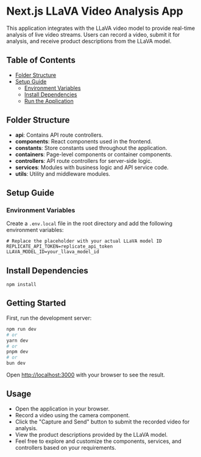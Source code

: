 # Next.js LLaVA Video Analysis App

This application integrates with the LLaVA video model to provide real-time analysis of live video streams. Users can record a video, submit it for analysis, and receive product descriptions from the LLaVA model.

## Table of Contents

- [Folder Structure](#folder-structure)
- [Setup Guide](#setup-guide)
  - [Environment Variables](#environment-variables)
  - [Install Dependencies](#install-dependencies)
  - [Run the Application](#run-the-application)

## Folder Structure

- **api**: Contains API route controllers.
- **components**: React components used in the frontend.
- **constants**: Store constants used throughout the application.
- **containers**: Page-level components or container components.
- **controllers**: API route controllers for server-side logic.
- **services**: Modules with business logic and API service code.
- **utils**: Utility and middleware modules.

## Setup Guide

### Environment Variables

Create a `.env.local` file in the root directory and add the following environment variables:

```env
# Replace the placeholder with your actual LLaVA model ID
REPLICATE_API_TOKEN=replicate_api_token
LLAVA_MODEL_ID=your_llava_model_id
```

## Install Dependencies

```
npm install
```

## Getting Started

First, run the development server:

```bash
npm run dev
# or
yarn dev
# or
pnpm dev
# or
bun dev
```

Open [http://localhost:3000](http://localhost:3000) with your browser to see the result.

## Usage

- Open the application in your browser.
- Record a video using the camera component.
- Click the "Capture and Send" button to submit the recorded video for analysis.
- View the product descriptions provided by the LLaVA model.
- Feel free to explore and customize the components, services, and controllers based on your requirements.
